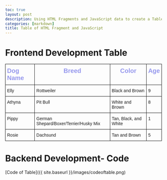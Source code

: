 ```yaml
---
toc: true
layout: post
description: Using HTML Fragments and JavaScript data to create a Table
categories: [markdown]
title: Table of HTML Fragment and JavaScript 
---
```

# Frontend Development Table

<style type="text/css">
.tg  {border-collapse:collapse;border-spacing:0;}
.tg td{border-color:black;border-style:solid;border-width:1px;font-family:Arial, sans-serif;font-size:14px;
  overflow:hidden;padding:10px 5px;word-break:normal;}
.tg th{border-color:black;border-style:solid;border-width:1px;font-family:Arial, sans-serif;font-size:14px;
  font-weight:normal;overflow:hidden;padding:10px 5px;word-break:normal;}
.tg .tg-qhqo{color:#9698ed;font-size:20px;font-weight:bold;text-align:left;vertical-align:top}
.tg .tg-pwce{color:#9698ed;font-size:20px;font-weight:bold;text-align:center;vertical-align:top}
.tg .tg-0lax{text-align:left;vertical-align:top}
</style>
<table class="tg">
<thead>
  <tr>
    <th class="tg-qhqo">Dog Name</th>
    <th class="tg-pwce">Breed</th>
    <th class="tg-pwce">Color</th>
    <th class="tg-qhqo">Age</th>
  </tr>
</thead>
<tbody>
  <tr>
    <td class="tg-0lax">Elly</td>
    <td class="tg-0lax">Rottweiler</td>
    <td class="tg-0lax">Black and Brown</td>
    <td class="tg-0lax">9</td>
  </tr>
  <tr>
    <td class="tg-0lax">Athyna</td>
    <td class="tg-0lax">Pit Bull </td>
    <td class="tg-0lax">White and Brown</td>
    <td class="tg-0lax">8 </td>
  </tr>
  <tr>
    <td class="tg-0lax">Pippy</td>
    <td class="tg-0lax">German Shepard/Boxer/Terrier/Husky Mix </td>
    <td class="tg-0lax">Tan, Black, and White</td>
    <td class="tg-0lax">1</td>
  </tr>
  <tr>
    <td class="tg-0lax">Rosie</td>
    <td class="tg-0lax">Dachsund</td>
    <td class="tg-0lax">Tan and Brown</td>
    <td class="tg-0lax">5</td>
  </tr>
</tbody>
</table>


# Backend Development- Code 

[Code of Table]({{ site.baseurl }}/images/codeoftable.png)

